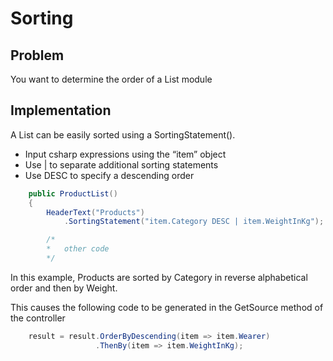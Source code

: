 # Sorting

## Problem

You want to determine the order of a List module

## Implementation

A List can be easily sorted using a SortingStatement().
- Input csharp expressions using the “item” object
- Use | to separate additional sorting statements
- Use DESC to specify a descending order
```csharp
    public ProductList()
    {
        HeaderText("Products")
            .SortingStatement("item.Category DESC | item.WeightInKg");

        /*
        *   other code
        */
```

In this example, Products are sorted by Category in reverse alphabetical order and then by Weight.

This causes the following code to be generated in the GetSource method of the controller

```csharp
    result = result.OrderByDescending(item => item.Wearer)
                   .ThenBy(item => item.WeightInKg);
```
